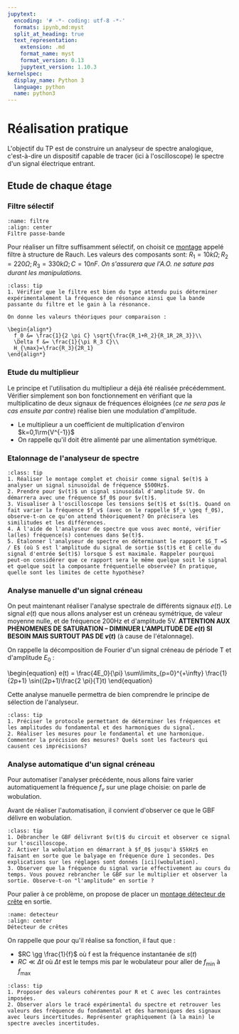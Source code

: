```yaml
---
jupytext:
  encoding: '# -*- coding: utf-8 -*-'
  formats: ipynb,md:myst
  split_at_heading: true
  text_representation:
    extension: .md
    format_name: myst
    format_version: 0.13
    jupytext_version: 1.10.3
kernelspec:
  display_name: Python 3
  language: python
  name: python3
---
```

# Réalisation pratique

L'objectif du TP est de construire un analyseur de spectre analogique, c'est-à-dire un dispositif capable de tracer (ici à l'oscilloscope) le spectre d'un signal électrique entrant.

## Etude de chaque étage

### Filtre sélectif
```{figure} ./images/AnalyseSpec_Passe_Bande.jpg
:name: filtre
:align: center
Filtre passe-bande
```

Pour réaliser un filtre suffisamment sélectif, on choisit ce [montage](filtre) appelé filtre à structure de Rauch. Les valeurs des composants sont: $R_1 = 10k\Omega; R_2 = 220\Omega; R_3 = 330k\Omega; C = 10nF$. _On s'assurera que l'A.O. ne sature pas durant les manipulations._

````{admonition} Manipulation
:class: tip
1. Vérifier que le filtre est bien du type attendu puis déterminer expérimentalement la fréquence de résonance ainsi que la bande passante du filtre et le gain à la résonance.

On donne les valeurs théoriques pour comparaison :

\begin{align*}
  f_0 &= \frac{1}{2 \pi C} \sqrt{\frac{R_1+R_2}{R_1R_2R_3}}\\
  \Delta f &= \frac{1}{\pi R_3 C}\\
  H_{\max}=\frac{R_3}{2R_1}
\end{align*}
````

### Etude du multiplieur
Le principe et l'utilisation du multiplieur a déjà été réalisée précédemment. Vérifier simplement son bon fonctionnement en vérifiant que la multiplicatino de deux signaux de fréquences éloignées (_ce ne sera pas le cas ensuite par contre_) réalise bien une modulation d'amplitude.

* Le multiplieur a un coefficient de multiplication d'environ $k=0,1\rm{V^{-1}}$
* On rappelle qu'il doit être alimenté par une alimentation symétrique.

### Etalonnage de l'analyseur de spectre

````{admonition} Manipulation
:class: tip
1. Réaliser le montage complet et choisir comme signal $e(t)$ à analyser un signal sinusoïdal de fréquence $500Hz$.
2. Prendre pour $v(t)$ un signal sinusoïdal d'amplitude 5V. On démarrera avec une fréquence $f_0$ pour $v(t)$.
3. Visualiser à l'oscilloscope les tensions $e(t)$ et $s(t)$. Quand on fait varier la fréquence $f_v$ (avec on le rappelle $f_v \geq f_0$), observe-t-on ce qu'on attend théoriquement? On précisera les similitudes et les différences.
4. À l'aide de l'analyseur de spectre que vous avec monté, vérifier la(les) fréquence(s) contenues dans $e(t)$.
5. Étalonner l'analyseur de spectre en déterminant le rapport $G_T =S / E$ (où S est l'amplitude du signal de sortie $s(t)$ et E celle du signal d'entrée $e(t)$) lorsque S est maximale. Rappeler pourquoi peut-on considérer que ce rapport sera le même quelque soit le signal et quelque soit la composante fréquentielle observée? En pratique, quelle sont les limites de cette hypothèse?
````

### Analyse manuelle d'un signal créneau
On peut maintenant réaliser l'analyse spectrale de différents signaux $e(t)$. Le signal $e(t)$ que nous allons analyser est un créneau symétrique, de valeur moyenne nulle, et de fréquence 200Hz et d'amplitude 5V. __ATTENTION AUX PHENOMENES DE SATURATION – DIMINUER L'AMPLITUDE DE $e(t)$ SI BESOIN MAIS SURTOUT PAS DE $v(t)$__ (à cause de l'étalonnage).

On rappelle la décomposition de Fourier d'un signal créneau de période T et d'amplitude $E_0$ :

\begin{equation}
  e(t) = \frac{4E_0}{\pi} \sum\limits_{p=0}^{+\infty} \frac{1}{2p+1} \sin((2p+1)\frac{2 \pi}{T}t)
\end{equation}

Cette analyse manuelle permettra de bien comprendre le principe de sélection de l'analyseur.

````{admonition} Manipulation
:class: tip
1. Préciser le protocole permettant de déterminer les fréquences et les amplitudes du fondamental et des harmoniques du signal.
2. Réaliser les mesures pour le fondamental et une harmonique. Commenter la précision des mesures? Quels sont les facteurs qui causent ces imprécisions?
````

### Analyse automatique d'un signal créneau

Pour automatiser l'analyser précédente, nous allons faire varier automatiquement la fréquence $f_v$ sur une plage choisie: on parle de wobulation.

Avant de réaliser l'automatisation, il convient d'observer ce que le GBF délivre en wobulation.

````{admonition} Manipulation préliminaire
:class: tip
1. Débrancher le GBF délivrant $v(t)$ du circuit et observer ce signal sur l'oscilloscope.
2. Activer la wobulation en démarrant à $f_0$ jusqu'à $5kHz$ en faisant en sorte que le balyage en fréquence dure 1 secondes. Des explications sur les réglages sont donnés [ici](wobulation).
3. Observer que la fréquence du signal varie effectivement au cours du temps. Vous pouvez rebrancher le GBF sur le multiplier et observer la sortie. Observe-t-on "l'amplitude" en sortie ?
````

Pour palier à ce problème, on propose de placer un [montage détecteur de crête](detecteur) en sortie.

```{figure} ./images/AnalyseSpec_Detecteur_Crete.jpg
:name: detecteur
:align: center
Détecteur de crêtes
```

On rappelle que pour qu'il réalise sa fonction, il faut que :
* $RC \gg \frac{1}{f}$ où f est la fréquence instantanée de $s(t)$
* $RC \ll \Delta t$ où $\Delta t$ est le temps mis par le wobulateur pour aller de $f_{\min}$ à $f_{\max}$

````{admonition} Manipulation
:class: tip
1. Proposer des valeurs cohérentes pour R et C avec les contraintes imposées.
2. Observer alors le tracé expérimental du spectre et retrouver les valeurs des fréquence du fondamental et des harmoniques des signaux avec leurs incertitudes. Représenter graphiquement (à la main) le spectre avecles incertitudes.
````